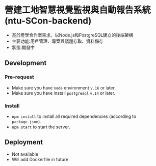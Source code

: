 # 營建工地智慧視覺監視與自動報告系統 (ntu-SCon-backend)
- 基於產學合作案需求，以Node.js和PostgreSQL建立的後端架構
- 主要功能:用戶管理、專案與議題存取、資料儲存
- 狀態:開發中

## Development
### Pre-request
- Make sure you have `node` environment `v.16` or later.
- Make sure you have install `postgresql` `v.14` or later.
### Install
- `npm install` to install all required dependencies (according to `package.json`).
- `npm start` to start the server.

## Deployment
- Not available
- Will add Dockerfile in future
